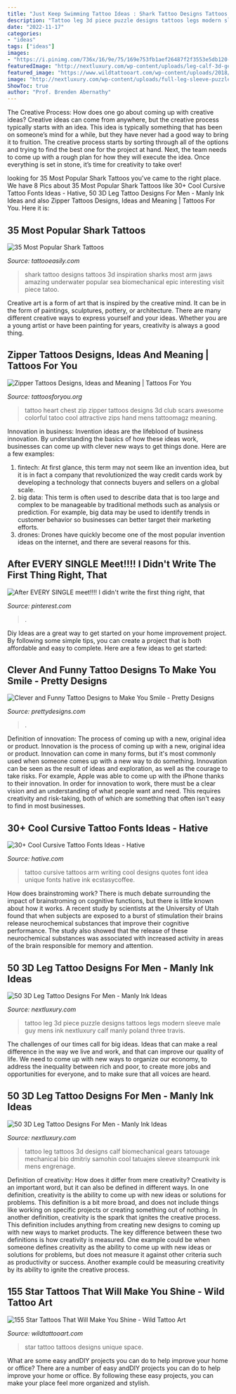 ```yaml
---
title: "Just Keep Swimming Tattoo Ideas : Shark Tattoo Designs Tattoos 3d Inspiration Sharks Most Arm Jaws Amazing Underwater Popular Sea Biomechanical Epic Interesting Visit Piece Tatoo"
description: "Tattoo leg 3d piece puzzle designs tattoos legs modern sleeve male guy mens ink nextluxury calf manly poland three travis"
date: "2022-11-17"
categories:
- "ideas"
tags: ["ideas"]
images:
- "https://i.pinimg.com/736x/16/9e/75/169e753fb1aef26487f2f3553e5db120--swim-team-swimming.jpg"
featuredImage: "http://nextluxury.com/wp-content/uploads/leg-calf-3d-gears-tattoo-for-men.jpg"
featured_image: "https://www.wildtattooart.com/wp-content/uploads/2018/01/star-tattoos-30011821.jpg"
image: "http://nextluxury.com/wp-content/uploads/full-leg-sleeve-puzzle-themed-3d-tattoo-ideas-for-men.jpg"
ShowToc: true
author: "Prof. Brenden Abernathy"
---
```



The Creative Process: How does one go about coming up with creative ideas?
Creative ideas can come from anywhere, but the creative process typically starts with an idea. This idea is typically something that has been on someone’s mind for a while, but they have never had a good way to bring it to fruition. The creative process starts by sorting through all of the options and trying to find the best one for the project at hand. Next, the team needs to come up with a rough plan for how they will execute the idea. Once everything is set in stone, it’s time for creativity to take over!

	

		
looking for 35 Most Popular Shark Tattoos you've came to the right place. We have 8 Pics about 35 Most Popular Shark Tattoos like 30+ Cool Cursive Tattoo Fonts Ideas - Hative, 50 3D Leg Tattoo Designs For Men - Manly Ink Ideas and also Zipper Tattoos Designs, Ideas and Meaning | Tattoos For You. Here it is:
		
    
## 35 Most Popular Shark Tattoos

<img loading=lazy src="http://www.tattooeasily.com/wp-content/uploads/2013/05/Shark-tattoo-designs-23.jpg" onerror="this.onerror=null;this.src='https://tse3.mm.bing.net/th?id=OIP.2DAC_yPtmc0sLxJm_NKDawHaNX&amp;pid=15.1';" alt="35 Most Popular Shark Tattoos">

_Source: tattooeasily.com_

>shark tattoo designs tattoos 3d inspiration sharks most arm jaws amazing underwater popular sea biomechanical epic interesting visit piece tatoo. 

	

Creative art is a form of art that is inspired by the creative mind. It can be in the form of paintings, sculptures, pottery, or architecture. There are many different creative ways to express yourself and your ideas. Whether you are a young artist or have been painting for years, creativity is always a good thing.

    
## Zipper Tattoos Designs, Ideas And Meaning | Tattoos For You

<img loading=lazy src="https://www.tattoosforyou.org/wp-content/uploads/2016/03/3d-Zipper-Tattoo.jpg" onerror="this.onerror=null;this.src='https://tse1.mm.bing.net/th?id=OIP.PTx7K48HkJwhAaKSqJJnFwHaJ4&amp;pid=15.1';" alt="Zipper Tattoos Designs, Ideas and Meaning | Tattoos For You">

_Source: tattoosforyou.org_

>tattoo heart chest zip zipper tattoos designs 3d club scars awesome colorful tatoo cool attractive zips hand mens tattoomagz meaning. 

	

Innovation in business:
Invention ideas are the lifeblood of business innovation. By understanding the basics of how these ideas work, businesses can come up with clever new ways to get things done. Here are a few examples: 
1. fintech: At first glance, this term may not seem like an invention idea, but it is in fact a company that revolutionized the way credit cards work by developing a technology that connects buyers and sellers on a global scale.
2. big data: This term is often used to describe data that is too large and complex to be manageable by traditional methods such as analysis or prediction. For example, big data may be used to identify trends in customer behavior so businesses can better target their marketing efforts. 
3. drones: Drones have quickly become one of the most popular invention ideas on the internet, and there are several reasons for this.

    
## After EVERY SINGLE Meet!!!! I Didn&#039;t Write The First Thing Right, That

<img loading=lazy src="https://i.pinimg.com/736x/16/9e/75/169e753fb1aef26487f2f3553e5db120--swim-team-swimming.jpg" onerror="this.onerror=null;this.src='https://tse1.mm.bing.net/th?id=OIP.rElqlU7a8ogZa0KI-HV0qgHaFg&amp;pid=15.1';" alt="After EVERY SINGLE meet!!!! I didn&#039;t write the first thing right, that">

_Source: pinterest.com_

>. 

	

Diy Ideas are a great way to get started on your home improvement project. By following some simple tips, you can create a project that is both affordable and easy to complete. Here are a few ideas to get started: 

    
## Clever And Funny Tattoo Designs To Make You Smile - Pretty Designs

<img loading=lazy src="http://www.prettydesigns.com/wp-content/uploads/2014/11/Clever-Tattoo.jpg" onerror="this.onerror=null;this.src='https://tse3.mm.bing.net/th?id=OIP.eHpti3PsKjzW4DhpdYuITAHaJ3&amp;pid=15.1';" alt="Clever and Funny Tattoo Designs to Make You Smile - Pretty Designs">

_Source: prettydesigns.com_

>. 

	

Definition of innovation: The process of coming up with a new, original idea or product.
Innovation is the process of coming up with a new, original idea or product. Innovation can come in many forms, but it's most commonly used when someone comes up with a new way to do something. Innovation can be seen as the result of ideas and exploration, as well as the courage to take risks. For example, Apple was able to come up with the iPhone thanks to their innovation. In order for innovation to work, there must be a clear vision and an understanding of what people want and need. This requires creativity and risk-taking, both of which are something that often isn't easy to find in most businesses.

    
## 30+ Cool Cursive Tattoo Fonts Ideas - Hative

<img loading=lazy src="https://hative.com/wp-content/uploads/2014/02/cursive-tattoos/cursive-arm-tattoo-idea-9.jpg" onerror="this.onerror=null;this.src='https://tse2.mm.bing.net/th?id=OIP.A5ejsXBgFKkrfu-aR8ZR2AHaE8&amp;pid=15.1';" alt="30+ Cool Cursive Tattoo Fonts Ideas - Hative">

_Source: hative.com_

>tattoo cursive tattoos arm writing cool designs quotes font idea unique fonts hative ink ecstasycoffee. 

	

How does brainstroming work?
There is much debate surrounding the impact of brainstroming on cognitive functions, but there is little known about how it works. A recent study by scientists at the University of Utah found that when subjects are exposed to a burst of stimulation their brains release neurochemical substances that improve their cognitive performance. The study also showed that the release of these neurochemical substances was associated with increased activity in areas of the brain responsible for memory and attention.

    
## 50 3D Leg Tattoo Designs For Men - Manly Ink Ideas

<img loading=lazy src="http://nextluxury.com/wp-content/uploads/full-leg-sleeve-puzzle-themed-3d-tattoo-ideas-for-men.jpg" onerror="this.onerror=null;this.src='https://tse1.mm.bing.net/th?id=OIP.R8IaItvRN3YjLvTxbPSHugHaGU&amp;pid=15.1';" alt="50 3D Leg Tattoo Designs For Men - Manly Ink Ideas">

_Source: nextluxury.com_

>tattoo leg 3d piece puzzle designs tattoos legs modern sleeve male guy mens ink nextluxury calf manly poland three travis. 

	

The challenges of our times call for big ideas. Ideas that can make a real difference in the way we live and work, and that can improve our quality of life. We need to come up with new ways to organize our economy, to address the inequality between rich and poor, to create more jobs and opportunities for everyone, and to make sure that all voices are heard.

    
## 50 3D Leg Tattoo Designs For Men - Manly Ink Ideas

<img loading=lazy src="http://nextluxury.com/wp-content/uploads/leg-calf-3d-gears-tattoo-for-men.jpg" onerror="this.onerror=null;this.src='https://tse2.mm.bing.net/th?id=OIP.mNPFkpaHktGth_mIkiUHJwAAAA&amp;pid=15.1';" alt="50 3D Leg Tattoo Designs For Men - Manly Ink Ideas">

_Source: nextluxury.com_

>tattoo leg tattoos 3d designs calf biomechanical gears tatouage mechanical bio dmitriy samohin cool tatuajes sleeve steampunk ink mens engrenage. 

	

Definition of creativity: How does it differ from mere creativity?
Creativity is an important word, but it can also be defined in different ways. In one definition, creativity is the ability to come up with new ideas or solutions for problems. This definition is a bit more broad, and does not include things like working on specific projects or creating something out of nothing. In another definition, creativity is the spark that ignites the creative process. This definition includes anything from creating new designs to coming up with new ways to market products. The key difference between these two definitions is how creativity is measured. One example could be when someone defines creativity as the ability to come up with new ideas or solutions for problems, but does not measure it against other criteria such as productivity or success. Another example could be measuring creativity by its ability to ignite the creative process.

    
## 155 Star Tattoos That Will Make You Shine - Wild Tattoo Art

<img loading=lazy src="https://www.wildtattooart.com/wp-content/uploads/2018/01/star-tattoos-30011821.jpg" onerror="this.onerror=null;this.src='https://tse4.mm.bing.net/th?id=OIP.dB_WW53Jbj7RkfJcfIAEugHaHa&amp;pid=15.1';" alt="155 Star Tattoos That Will Make You Shine - Wild Tattoo Art">

_Source: wildtattooart.com_

>star tattoo tattoos designs unique space. 

	

What are some easy andDIY projects you can do to help improve your home or office?
There are a number of easy andDIY projects you can do to help improve your home or office. By following these easy projects, you can make your place feel more organized and stylish.

